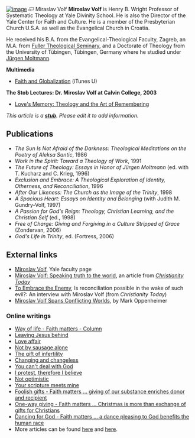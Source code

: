 [![image](images/5/55/Volf.jpeg)](http://www.theopedia.com/File:Volf.jpeg)
[![image](data:image/png;base64,iVBORw0KGgoAAAANSUhEUgAAAA8AAAALCAAAAACFLIiAAAAAAnRSTlMA/1uRIrUAAABPSURBVAjXY/j///+5vXDwjAHIr26ZAgXZe8H8a/+hoIcw/9nevdVL9+79DuPvzQYZFPUezu8BMZLXgkExnD8HAu6hqv//n+HZVjD4DuUDAKlChD3fj6aPAAAAAElFTkSuQmCC)](http://www.theopedia.com/File:Volf.jpeg "Enlarge")
Miraslav Volf
**Miroslav Volf** is Henry B. Wright Professor of Systematic
Theology at Yale Divinity School. He is also the Director of the
Yale Center for Faith and Culture. He is a member of the
Presbyterian Church U.S.A. as well as the Evangelical Church in
Croatia.

He received his B.A. from the Evangelical-Theological Faculty,
Zagreb, an M.A. from
[Fuller Theological Seminary](Fuller_Theological_Seminary "Fuller Theological Seminary"),
and a Doctorate of Theology from the University of Tübingen,
Tübingen, Germany where he studied under
[Jürgen Moltmann](Jürgen_Moltmann "Jürgen Moltmann").

**Multimedia**

-   [Faith and Globalization](http://deimos3.apple.com/WebObjects/Core.woa/Browse/yale.edu.1335931192.01335931201.1811816435?i=2145701584)
    (iTunes U)

**The Stob Lectures: Dr. Miroslav Volf at Calvin College, 2003**

-   [Love's Memory: Theology and the Art of Remembering](http://www.calvin.edu/publications/stob/speakers/volf.htm)

*This article is a **[stub](http://www.theopedia.com/Category:Theopedia_stubs "Category:Theopedia stubs")**. Please edit it to add information.*
## Publications

-   *The Sun Is Not Afraid of the Darkness: Theological Meditations on the Poetry of Aleksa Santic*,
    1986
-   *Work in the Spirit: Toward a Theology of Work*, 1991
-   *The Future of Theology: Essays in Honor of Jürgen Moltmann*
    (ed. with T. Kucharz and C. Krieg, 1996)
-   *Exclusion and Embrace: A Theological Exploration of Identity, Otherness, and Reconciliation*,
    1996
-   *After Our Likeness: The Church as the Image of the Trinity*,
    1998
-   *A Spacious Heart: Essays on Identity and Belonging* (with
    Judith M. Gundry-Volf, 1997)
-   *A Passion for God's Reign: Theology, Christian Learning, and the Christian Self*
    (ed., 1998)
-   *Free of Charge: Giving and Forgiving in a Culture Stripped of Grace*
    (Zondervan, 2006)
-   *God's Life in Trinity*, ed. (Fortress, 2006)

## External links

-   [Miroslav Volf](http://www.yale.edu/divinity/faculty/Fac.MVolf.shtml),
    Yale faculty page
-   [Miroslav Volf: Speaking truth to the world](http://www.ctlibrary.com/ct/1999/february8/9t2035.html),
    an article from
    *[Christianity Today](Christianity_Today "Christianity Today")*
-   [To Embrace the Enemy](http://www.christianitytoday.com/ct/2001/138/53.0.html),
    Is reconciliation possible in the wake of such evil?: An interview
    with Miroslav Volf (from *Christianity Today*)
-   [Miroslav Volf Spans Conflicting Worlds](http://www.religion-online.org/showarticle.asp?title=2688),
    by Mark Oppenheimer

### Online writings

-   [Way of life - Faith matters - Column](http://www.findarticles.com/p/articles/mi_m1058/is_24_119/ai_95206022)
-   [Leaving Jesus behind](http://www.findarticles.com/p/articles/mi_m1058/is_24_122/ai_n15966655)
-   [Love affair](http://www.findarticles.com/p/articles/mi_m1058/is_20_122/ai_n15966290)
-   [Not by sausage alone](http://www.findarticles.com/p/articles/mi_m1058/is_16_122/ai_n15674441)
-   [The gift of infertility](http://www.findarticles.com/p/articles/mi_m1058/is_12_122/ai_n13822943)
-   [Changing and changeless](http://www.findarticles.com/p/articles/mi_m1058/is_10_122/ai_n14707572)
-   [You can't deal with God](http://www.findarticles.com/p/articles/mi_m1058/is_8_122/ai_n13795056)
-   [I protest, therefore I believe](http://www.findarticles.com/p/articles/mi_m1058/is_3_122/ai_n10016806)
-   [Not optimistic](http://www.findarticles.com/p/articles/mi_m1058/is_26_121/ai_n8702770)
-   [Your scripture meets mine](http://www.findarticles.com/p/articles/mi_m1058/is_21_121/ai_n9483471)
-   [Foolish gifts - Faith matters … giving of our substance enriches donor and recipient](http://www.findarticles.com/p/articles/mi_m1058/is_2_121/ai_112905865)
-   [One-way giving - Faith matters … Christmas is more than exchange of gifts for Christians](http://www.findarticles.com/p/articles/mi_m1058/is_26_120/ai_112131109)
-   [Dancing for God - Faith matters … a dance pleasing to God benefits the human race](http://www.findarticles.com/p/articles/mi_m1058/is_18_120/ai_107760357)
-   More articles can be found
    [here](http://www.ajgoddard.net/Writers/Miroslav_Volf/miroslav_volf.html)
    and
    [here](http://www.findarticles.com/p/search?tb=art&qt=%22Miroslav+Volf%22&sn=15).




